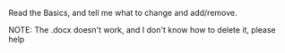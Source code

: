 Read the Basics, and tell me what to change and add/remove.

NOTE: The .docx doesn't work, and I don't know how to delete it, please help
